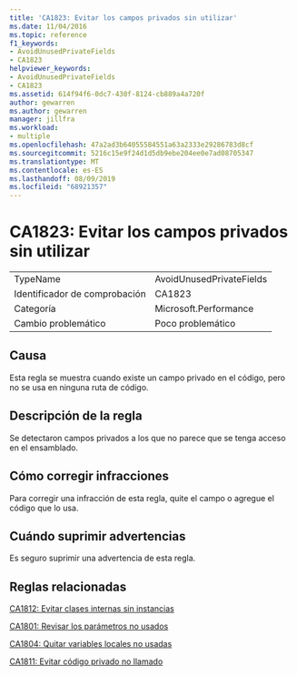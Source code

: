 ```yaml
---
title: 'CA1823: Evitar los campos privados sin utilizar'
ms.date: 11/04/2016
ms.topic: reference
f1_keywords:
- AvoidUnusedPrivateFields
- CA1823
helpviewer_keywords:
- AvoidUnusedPrivateFields
- CA1823
ms.assetid: 614f94f6-0dc7-430f-8124-cb889a4a720f
author: gewarren
ms.author: gewarren
manager: jillfra
ms.workload:
- multiple
ms.openlocfilehash: 47a2ad3b64055584551a63a2333e29286783d8cf
ms.sourcegitcommit: 5216c15e9f24d1d5db9ebe204ee0e7ad08705347
ms.translationtype: MT
ms.contentlocale: es-ES
ms.lasthandoff: 08/09/2019
ms.locfileid: "68921357"
---
```

# <a name="ca1823-avoid-unused-private-fields"></a>CA1823: Evitar los campos privados sin utilizar

|||
|-|-|
|TypeName|AvoidUnusedPrivateFields|
|Identificador de comprobación|CA1823|
|Categoría|Microsoft.Performance|
|Cambio problemático|Poco problemático|

## <a name="cause"></a>Causa
Esta regla se muestra cuando existe un campo privado en el código, pero no se usa en ninguna ruta de código.

## <a name="rule-description"></a>Descripción de la regla
Se detectaron campos privados a los que no parece que se tenga acceso en el ensamblado.

## <a name="how-to-fix-violations"></a>Cómo corregir infracciones
Para corregir una infracción de esta regla, quite el campo o agregue el código que lo usa.

## <a name="when-to-suppress-warnings"></a>Cuándo suprimir advertencias
Es seguro suprimir una advertencia de esta regla.

## <a name="related-rules"></a>Reglas relacionadas
[CA1812: Evitar clases internas sin instancias](../code-quality/ca1812-avoid-uninstantiated-internal-classes.md)

[CA1801: Revisar los parámetros no usados](../code-quality/ca1801-review-unused-parameters.md)

[CA1804: Quitar variables locales no usadas](../code-quality/ca1804-remove-unused-locals.md)

[CA1811: Evitar código privado no llamado](../code-quality/ca1811-avoid-uncalled-private-code.md)